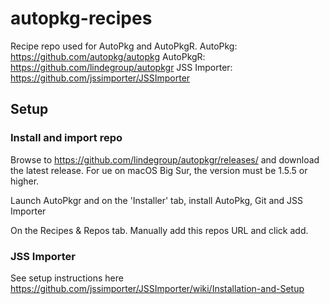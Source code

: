 # autopkg-recipes

Recipe repo used for AutoPkg and AutoPkgR.
AutoPkg: https://github.com/autopkg/autopkg
AutoPkgR: https://github.com/lindegroup/autopkgr
JSS Importer: https://github.com/jssimporter/JSSImporter

## Setup

### Install and import repo

Browse to https://github.com/lindegroup/autopkgr/releases/ and download the latest release.
For ue on macOS Big Sur, the version must be 1.5.5 or higher.

Launch AutoPkgr and on the 'Installer' tab, install AutoPkg, Git and JSS Importer

On the Recipes & Repos tab. Manually add this repos URL and click add.

### JSS Importer

See setup instructions here https://github.com/jssimporter/JSSImporter/wiki/Installation-and-Setup